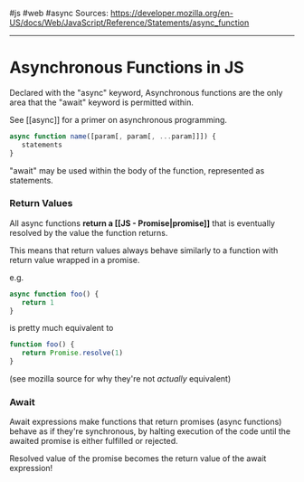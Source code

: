 #js #web #async
Sources: 
https://developer.mozilla.org/en-US/docs/Web/JavaScript/Reference/Statements/async_function

---
# Asynchronous Functions in JS

Declared with the "async" keyword, Asynchronous functions are the only area that the "await" keyword is permitted within.

See [[async]] for a primer on asynchronous programming.

```js
async function name([param[, param[, ...param]]]) {
   statements
}
```
"await" may be used within the body of the function, represented as statements.


### Return Values

All async functions **return a [[JS - Promise|promise]]** that is eventually resolved by the value the function returns.

This means that return values always behave similarly to a function with return value wrapped in a promise.

e.g.
```js
async function foo() {
   return 1
}
```
is pretty much equivalent to
```js
function foo() {
   return Promise.resolve(1)
}
```
(see mozilla source for why they're not *actually* equivalent)

### Await

Await expressions make functions that return promises (async functions) behave as if they're synchronous, by halting execution of the code until the awaited promise is either fulfilled or rejected.

Resolved value of the promise becomes the return value of the await expression!


